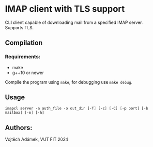 # IMAP client with TLS support
CLI client capable of downloading mail from a specified IMAP server. Supports TLS.
## Compilation
### Requirements:
* make
* g++10 or newer

Compile the program using ```make```, for debugging use ```make debug```.

## Usage

```imapcl server -a auth_file -o out_dir [-T] [-c] [-C] [-p port] [-b mailbox] [-n] [-h]```

## Authors:
Vojtěch Adámek, VUT FIT 2024
